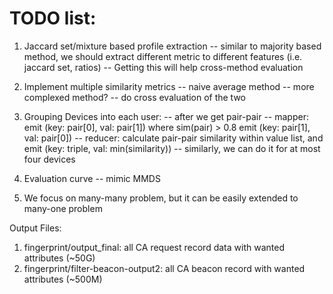 TODO list:
============
1. Jaccard set/mixture based profile extraction 
   -- similar to majority based method, we should extract different metric to different features (i.e. jaccard set, ratios)
   -- Getting this will help cross-method evaluation

2. Implement multiple similarity metrics
   -- naive average method
   -- more complexed method?
   -- do cross evaluation of the two

3. Grouping Devices into each user:
   -- after we get pair-pair
   -- mapper: 
      emit (key: pair[0], val: pair[1])  where sim(pair) > 0.8
      emit (key: pair[1], val: pair[0])
   -- reducer:
      calculate pair-pair similarity within value list,
      and emit (key: triple, val: min(similarity))
   -- similarly, we can do it for at most four devices



4. Evaluation curve
   -- mimic MMDS


 5. We focus on many-many problem, but it can be easily extended to many-one problem







 Output Files:
 1. fingerprint/output_final: all CA request record data with wanted attributes (~50G)
 2. fingerprint/filter-beacon-output2: all CA beacon record with wanted attributes (~500M)